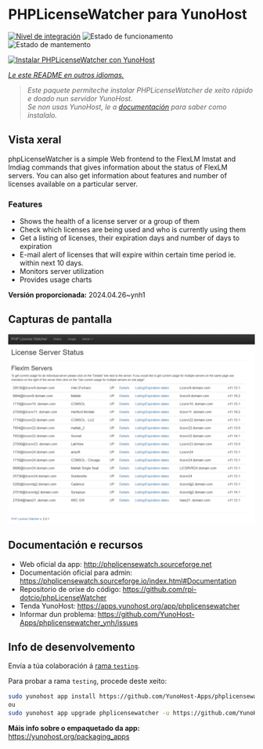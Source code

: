 <!--
NOTA: Este README foi creado automáticamente por <https://github.com/YunoHost/apps/tree/master/tools/readme_generator>
NON debe editarse manualmente.
-->

# PHPLicenseWatcher para YunoHost

[![Nivel de integración](https://dash.yunohost.org/integration/phplicensewatcher.svg)](https://dash.yunohost.org/appci/app/phplicensewatcher) ![Estado de funcionamento](https://ci-apps.yunohost.org/ci/badges/phplicensewatcher.status.svg) ![Estado de mantemento](https://ci-apps.yunohost.org/ci/badges/phplicensewatcher.maintain.svg)

[![Instalar PHPLicenseWatcher con YunoHost](https://install-app.yunohost.org/install-with-yunohost.svg)](https://install-app.yunohost.org/?app=phplicensewatcher)

*[Le este README en outros idiomas.](./ALL_README.md)*

> *Este paquete permíteche instalar PHPLicenseWatcher de xeito rápido e doado nun servidor YunoHost.*  
> *Se non usas YunoHost, le a [documentación](https://yunohost.org/install) para saber como instalalo.*

## Vista xeral

phpLicenseWatcher is a simple Web frontend to the FlexLM lmstat and lmdiag commands that gives information about the status of FlexLM servers. You can also get information about features and number of licenses available on a particular server.

### Features

- Shows the health of a license server or a group of them
- Check which licenses are being used and who is currently using them
- Get a listing of licenses, their expiration days and number of days to expiration
- E-mail alert of licenses that will expire within certain time period ie. within next 10 days.
- Monitors server utilization
- Provides usage charts


**Versión proporcionada:** 2024.04.26~ynh1

## Capturas de pantalla

![Captura de pantalla de PHPLicenseWatcher](./doc/screenshots/screenshot1.png)

## Documentación e recursos

- Web oficial da app: <http://phplicensewatch.sourceforge.net>
- Documentación oficial para admin: <https://phplicensewatch.sourceforge.io/index.html#Documentation>
- Repositorio de orixe do código: <https://github.com/rpi-dotcio/phpLicenseWatcher>
- Tenda YunoHost: <https://apps.yunohost.org/app/phplicensewatcher>
- Informar dun problema: <https://github.com/YunoHost-Apps/phplicensewatcher_ynh/issues>

## Info de desenvolvemento

Envía a túa colaboración á [rama `testing`](https://github.com/YunoHost-Apps/phplicensewatcher_ynh/tree/testing).

Para probar a rama `testing`, procede deste xeito:

```bash
sudo yunohost app install https://github.com/YunoHost-Apps/phplicensewatcher_ynh/tree/testing --debug
ou
sudo yunohost app upgrade phplicensewatcher -u https://github.com/YunoHost-Apps/phplicensewatcher_ynh/tree/testing --debug
```

**Máis info sobre o empaquetado da app:** <https://yunohost.org/packaging_apps>
